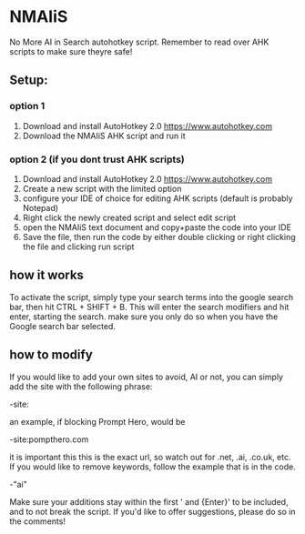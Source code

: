 # NMAIiS
No More AI in Search autohotkey script. Remember to read over AHK scripts to make sure theyre safe!
## Setup:
### option 1
1. Download and install AutoHotkey 2.0 https://www.autohotkey.com
2. Download the NMAIiS AHK script and run it
### option 2 (if you dont trust AHK scripts)
1. Download and install AutoHotkey 2.0 https://www.autohotkey.com 
2. Create a new script with the limited option
3. configure your IDE of choice for editing AHK scripts (default is probably Notepad)
4. Right click the newly created script and select edit script
5. open the NMAIiS text document and copy+paste the code into your IDE
6. Save the file, then run the code by either double clicking or right clicking the file and clicking run script
## how it works
To activate the script, simply type your search terms into the google search bar, then hit CTRL + SHIFT + B. This will enter the search modifiers and hit enter, starting the search.
make sure you only do so when you have the Google search bar selected.
## how to modify
If you would like to add your own sites to avoid, AI or not, you can simply add the site with the following phrase: 

-site:  

an example, if blocking Prompt Hero, would be 

-site:pompthero.com

it is important this this is the exact url, so watch out for .net, .ai, .co.uk, etc.
If you would like to remove keywords, follow the example that is in the code.

-"ai" 

Make sure your additions stay within the first ' and {Enter}' to be included, and to not break the script.
If you'd like to offer suggestions, please do so in the comments!
